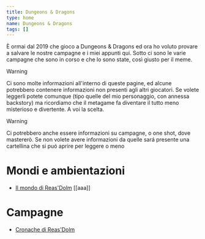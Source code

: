 ```yaml
---
title: Dungeons & Dragons
type: home
name: Dungeons & Dragons
tags: []
---
```


È ormai dal 2019 che gioco a Dungeons & Dragons ed ora ho voluto provare a salvare le nostre campagne e i miei appunti qui. Sotto ci sono le varie campagne che sono in corso e che lo sono state, così giusto per il meme. 


>[!WARNING]
>Ci sono molte informazioni all'interno di queste pagine, ed alcune potrebbero contenere informazioni non presenti agli altri giocatori. Se volete leggerli potete comunque (tipo quelle del mio personaggio, con annessa backstory) ma ricordiamo che il metagame fa diventare il tutto meno misterioso e divertente. A voi la scelta.

>[!WARNING]
>Ci potrebbero anche essere informazioni su campagne, o one shot, dove mastererò. Se non volete avere informazioni da quelle sará presente una cartellina che si puó aprire per leggere o meno


# Mondi e ambientazioni

- [Il mondo di Reas'Dolm](_Il%20mondo%20di%20Reas'Dolm.md) 
[[aaa]]
# Campagne

- [Cronache di Reas'Dolm](Cronache%20di%20Reas'Dolm.md)

